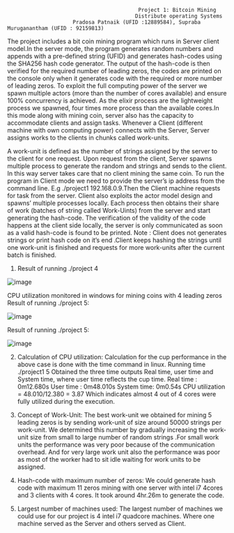                                               Project 1: Bitcoin Mining
                                             Distribute operating Systems
                         Pradosa Patnaik (UFID :12889584), Supraba Muruganantham (UFID : 92159813)

The project includes a bit coin mining program which runs in Server client model.In the server mode, the program generates random numbers and appends with a pre-defined string (UFID) and generates hash-codes using the SHA256 hash code generator. The output of the hash-code is then verified for the required number of leading zeros, the codes are printed on the console only when it generates code with the required or more number of leading zeros. To exploit the full computing power of the server we spawn multiple actors (more than the number of cores available) and ensure 100% concurrency is achieved. As the elixir process are the lightweight process we spawned, four times more process than the available cores.In this mode along with mining coin, server also has the capacity to accommodate clients and assign tasks. Whenever a Client (different machine with own computing power) connects with the Server, Server assigns works to the clients in chunks called work-units.

A work-unit is defined as the number of strings assigned by the server to the client for one request. Upon request from the client, Server spawns multiple process to generate the random and strings and sends to the client. In this way server takes care that no client mining the same coin. To run the program in Client mode we need to provide the server’s ip address from the command line. E.g ./project1 192.168.0.9.Then the Client machine requests for task from the server. Client also exploits the actor model design and spawns’ multiple processes locally. Each process then obtains their share of work (batches of string called Work-Uints) from the server and start generating the hash-code. The verification of the validity of the code happens at the client side locally, the server is only communicated as soon as a valid hash-code is found to be printed. Note : Client does not generates strings or print hash code on it’s end .Client keeps hashing the strings until one work-unit is finished and requests for more work-units after the current batch is finished.

1. Result of running ./project 4

![image](https://user-images.githubusercontent.com/5172301/31586838-056283d4-b1a5-11e7-8ce0-6cb0a7cb1586.png)

CPU utilization monitored in windows for mining coins with 4 leading zeros
Result of running ./project 5:

![image](https://user-images.githubusercontent.com/5172301/31586845-1b3a2d10-b1a5-11e7-8b8d-3f22f3debc77.png)

Result of running ./project 5:

![image](https://user-images.githubusercontent.com/5172301/31586850-2bc7fd56-b1a5-11e7-99db-5f506d1fdb12.png)

2. Calculation of CPU utilization:
Calculation for the cup performance in the above case is done with the time command in linux.
Running time ./project1 5 Obtained the three time outputs Real time, user time and System time, where user time reflects the cup time.
Real time : 0m12.680s
User time : 0m48.010s
System time: 0m0.54s
CPU utilization = 48.010/12.380 = 3.87
Which indicates almost 4 out of 4 cores were fully utilized during the execution.

3. Concept of Work-Unit:
The best work-unit we obtained for mining 5 leading zeros is by sending work-unit of size around 50000 strings per work-unit. We determined this number by gradually increasing the work-unit size from small to large number of random strings .For small work units the performance was very poor because of the communication overhead. And for very large work unit also the performance was poor as most of the worker had to sit idle waiting for work units to be assigned.

4. Hash-code with maximum number of zeros:
We could generate hash code with maximum 11 zeros mining with one server with intel i7 4cores and 3 clients with 4 cores. It took around 4hr.26m to generate the code.

5. Largest number of machines used:
The largest number of machines we could use for our project is 4 intel i7 quadcore machines. Where one machine served as the Server and others served as Client.
